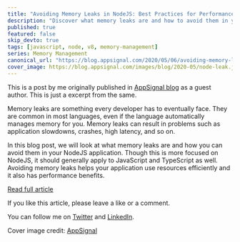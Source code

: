 ```yaml
---
title: "Avoiding Memory Leaks in NodeJS: Best Practices for Performance"
description: "Discover what memory leaks are and how to avoid them in your NodeJS application."
published: true
featured: false
skip_devto: true
tags: [javascript, node, v8, memory-management]
series: Memory Management
canonical_url: "https://blog.appsignal.com/2020/05/06/avoiding-memory-leaks-in-nodejs-best-practices-for-performance.html"
cover_image: https://blog.appsignal.com/images/blog/2020-05/node-leak.jpg
---
```


This is a post by me originally published in [AppSignal blog](https://blog.appsignal.com/2020/05/06/avoiding-memory-leaks-in-nodejs-best-practices-for-performance.html) as a guest author. This is just a excerpt from the same.

Memory leaks are something every developer has to eventually face. They are common in most languages, even if the language automatically manages memory for you. Memory leaks can result in problems such as application slowdowns, crashes, high latency, and so on.

In this blog post, we will look at what memory leaks are and how you can avoid them in your NodeJS application. Though this is more focused on NodeJS, it should generally apply to JavaScript and TypeScript as well. Avoiding memory leaks helps your application use resources efficiently and it also has performance benefits.

[Read full article](https://blog.appsignal.com/2020/05/06/avoiding-memory-leaks-in-nodejs-best-practices-for-performance.html)

If you like this article, please leave a like or a comment.

You can follow me on [Twitter](https://twitter.com/deepu105) and [LinkedIn](https://www.linkedin.com/in/deepu05/).

Cover image credit: [AppSignal](https://blog.appsignal.com/images/blog/2020-05/node-leak.jpg)

